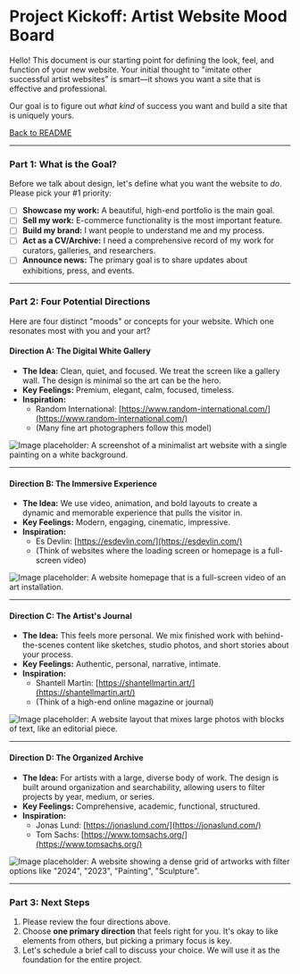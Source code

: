 # Project Kickoff: Artist Website Mood Board

Hello! This document is our starting point for defining the look, feel, and function of your new website. Your initial thought to "imitate other successful artist websites" is smart—it shows you want a site that is effective and professional.

Our goal is to figure out *what kind* of success you want and build a site that is uniquely yours.

[Back to README](./README.md)

---

### Part 1: What is the Goal?

Before we talk about design, let's define what you want the website to *do*. Please pick your #1 priority:

-   [ ] **Showcase my work:** A beautiful, high-end portfolio is the main goal.
-   [ ] **Sell my work:** E-commerce functionality is the most important feature.
-   [ ] **Build my brand:** I want people to understand me and my process.
-   [ ] **Act as a CV/Archive:** I need a comprehensive record of my work for curators, galleries, and researchers.
-   [ ] **Announce news:** The primary goal is to share updates about exhibitions, press, and events.

---

### Part 2: Four Potential Directions

Here are four distinct "moods" or concepts for your website. Which one resonates most with you and your art?

#### Direction A: The Digital White Gallery
* **The Idea:** Clean, quiet, and focused. We treat the screen like a gallery wall. The design is minimal so the art can be the hero.
* **Key Feelings:** Premium, elegant, calm, focused, timeless.
* **Inspiration:**
    * Random International: [https://www.random-international.com/](https://www.random-international.com/)
    * (Many fine art photographers follow this model)

![Image placeholder: A screenshot of a minimalist art website with a single painting on a white background.](https://i.imgur.com/uG2Jg5E.png)

---

#### Direction B: The Immersive Experience
* **The Idea:** We use video, animation, and bold layouts to create a dynamic and memorable experience that pulls the visitor in.
* **Key Feelings:** Modern, engaging, cinematic, impressive.
* **Inspiration:**
    * Es Devlin: [https://esdevlin.com/](https://esdevlin.com/)
    * (Think of websites where the loading screen or homepage is a full-screen video)

![Image placeholder: A website homepage that is a full-screen video of an art installation.](https://i.imgur.com/2sL2u9y.png)

---

#### Direction C: The Artist's Journal
* **The Idea:** This feels more personal. We mix finished work with behind-the-scenes content like sketches, studio photos, and short stories about your process.
* **Key Feelings:** Authentic, personal, narrative, intimate.
* **Inspiration:**
    * Shantell Martin: [https://shantellmartin.art/](https://shantellmartin.art/)
    * (Think of a high-end online magazine or journal)

![Image placeholder: A website layout that mixes large photos with blocks of text, like an editorial piece.](https://i.imgur.com/vHq4X2F.png)

---

#### Direction D: The Organized Archive
* **The Idea:** For artists with a large, diverse body of work. The design is built around organization and searchability, allowing users to filter projects by year, medium, or series.
* **Key Feelings:** Comprehensive, academic, functional, structured.
* **Inspiration:**
    * Jonas Lund: [https://jonaslund.com/](https://jonaslund.com/)
    * Tom Sachs: [https://www.tomsachs.org/](https://www.tomsachs.org/)

![Image placeholder: A website showing a dense grid of artworks with filter options like "2024", "2023", "Painting", "Sculpture".](https://i.imgur.com/1Dq2A4M.png)

---

### Part 3: Next Steps

1.  Please review the four directions above.
2.  Choose **one primary direction** that feels right for you. It's okay to like elements from others, but picking a primary focus is key.
3.  Let's schedule a brief call to discuss your choice. We will use it as the foundation for the entire project.